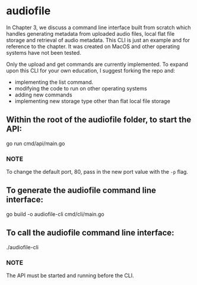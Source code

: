 # audiofile
In Chapter 3, we discuss a command line interface built from scratch which handles generating metadata from uploaded audio files, local flat file storage and retrieval of audio metadata.  This CLI is just an example and for reference to the chapter.  It was created on MacOS and other operating systems have not been tested.

Only the upload and get commands are currently implemented.  To expand upon this CLI for your own education, I suggest forking the repo and:
* implementing the list command.
* modifying the code to run on other operating systems
* adding new commands
* implementing new storage type other than flat local file storage

## Within the root of the audiofile folder, to start the API:
go run cmd/api/main.go
### NOTE
To change the default port, 80, pass in the new port value with the `-p` flag.

## To generate the audiofile command line interface:
go build -o audiofile-cli cmd/cli/main.go

## To call the audiofile command line interface:
./audiofile-cli

### NOTE
The API must be started and running before the CLI.  